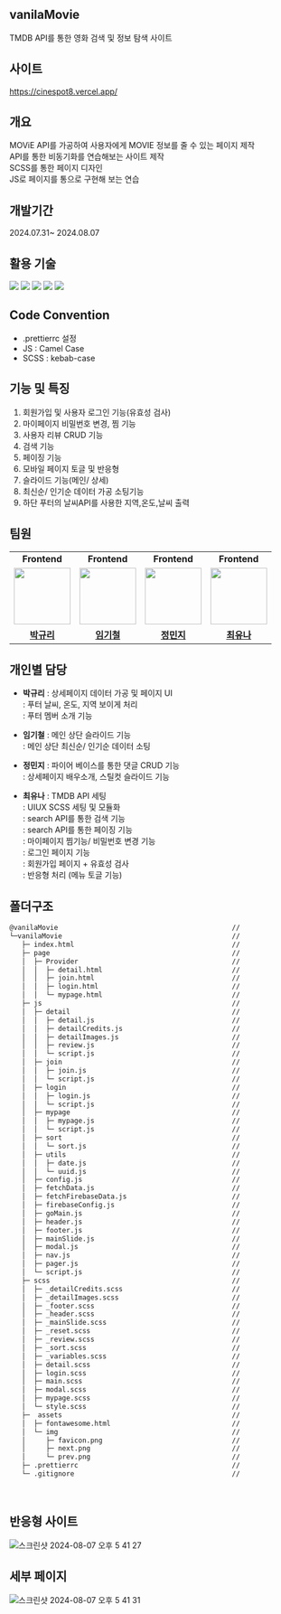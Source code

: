 ## vanilaMovie

TMDB API를 통한 영화 검색 및 정보 탐색 사이트
<br>

## 사이트

https://cinespot8.vercel.app/
<br>

## 개요

MOViE API를 가공하여 사용자에게 MOVIE 정보를 줄 수 있는 페이지 제작<br>
API를 통한 비동기화를 연습해보는 사이트 제작<br>
SCSS를 통한 페이지 디자인<br>
JS로 페이지를 통으로 구현해 보는 연습
<br>

## 개발기간

2024.07.31~ 2024.08.07
<br>

## 활용 기술

<img src="https://img.shields.io/badge/sass-CC6699?style=for-the-badge&logo=sass&logoColor=white"> <img src="https://img.shields.io/badge/Javascript-F7DF1E?style=for-the-badge&logo=javascript&logoColor=white"> <img src="https://img.shields.io/badge/html5-E34F26?style=for-the-badge&logo=html5&logoColor=white"> <img src="https://img.shields.io/badge/TMDB API-F5C518?style=for-the-badge&logo=themoviedatabase&logoColor=white"> <img src="https://img.shields.io/badge/firebase-DD2C00?style=for-the-badge&logo=firebase&logoColor=white">
<br>

## Code Convention

- .prettierrc 설정
- JS : Camel Case
- SCSS : kebab-case
  <br>

## 기능 및 특징

1. 회원가입 및 사용자 로그인 기능(유효성 검사)
2. 마이페이지 비밀번호 변경, 찜 기능
3. 사용자 리뷰 CRUD 기능
4. 검색 기능
5. 페이징 기능
6. 모바일 페이지 토글 및 반응형
7. 슬라이드 기능(메인/ 상세)
8. 최신순/ 인기순 데이터 가공 소팅기능
9. 하단 푸터의 날씨API를 사용한 지역,온도,날씨 출력
   <br>

## 팀원

<table>
   <tr>
    <td align="center"><b>Frontend</b></td>
    <td align="center"><b>Frontend</b></td>
    <td align="center"><b>Frontend</b></td>
    <td align="center"><b>Frontend</b></td>
  </tr>
  <tr>
    <td align="center"><img src="https://avatars.githubusercontent.com/kyulipark" width="100px" /></td>
    <td align="center"><img src="https://avatars.githubusercontent.com/Limgife" width="100px" /></td>
    <td align="center"><img src="https://avatars.githubusercontent.com/jungminji0215" width="100px" /></td>
    <td align="center"><img src="https://avatars.githubusercontent.com/yuna-c" width="100px" /></td>
  </tr>
  <tr>
    <td align="center"><b><a href="https://github.com/kyulipark">박규리</a></b></td>
    <td align="center"><b><a href="https://github.com/LGC1010">임기철</a></b></td>
    <td align="center"><b><a href="https://github.com/jungminji0215">정민지</a></b></td>
    <td align="center"><b><a href="https://github.com/yuna-c">최유나</a></b></td>
  </tr>
</table>

## 개인별 담당

- **박규리** : 상세페이지 데이터 가공 및 페이지 UI<br>
  : 푸터 날씨, 온도, 지역 보이게 처리<br>
  : 푸터 멤버 소개 기능<br>

- **임기철** : 메인 상단 슬라이드 기능<br>
  : 메인 상단 최신순/ 인기순 데이터 소팅<br>

- **정민지** : 파이어 베이스를 통한 댓글 CRUD 기능<br>
  : 상세페이지 배우소개, 스틸컷 슬라이드 기능<br>

- **최유나** : TMDB API 세팅<br>
  : UIUX SCSS 세팅 및 모듈화<br>
  : search API를 통한 검색 기능<br>
  : search API를 통한 페이징 기능<br>
  : 마이페이지 찜기능/ 비밀번호 변경 기능<br>
  : 로그인 페이지 기능<br>
  : 회원가입 페이지 + 유효성 검사<br>
  : 반응형 처리 (메뉴 토글 기능)
  <br>

## 폴더구조

```bash
@vanilaMovie                                           //
└─vanilaMovie                                          //
   ├─ index.html                                       //
   ├─ page                                             //
   │  ├─ Provider                                      //
   │  │  ├─ detail.html                                //
   │  │  ├─ join.html                                  //
   │  │  ├─ login.html                                 //
   │  │  └─ mypage.html                                //
   ├─ js                                               //
   │  ├─ detail                                        //
   │  │  ├─ detail.js                                  //
   │  │  ├─ detailCredits.js                           //
   │  │  ├─ detailImages.js                            //
   │  │  ├─ review.js                                  //
   │  │  └─ script.js                                  //
   │  ├─ join                                          //
   │  │  ├─ join.js                                    //
   │  │  └─ script.js                                  //
   │  ├─ login                                         //
   │  │  ├─ login.js                                   //
   │  │  └─ script.js                                  //
   │  ├─ mypage                                        //
   │  │  ├─ mypage.js                                  //
   │  │  └─ script.js                                  //
   │  ├─ sort                                          //
   │  │  └─ sort.js                                    //
   │  ├─ utils                                         //
   │  │  ├─ date.js                                    //
   │  │  └─ uuid.js                                    //
   │  ├─ config.js                                     //
   │  ├─ fetchData.js                                  //
   │  ├─ fetchFirebaseData.js                          //
   │  ├─ firebaseConfig.js                             //
   │  ├─ goMain.js                                     //
   │  ├─ header.js                                     //
   │  ├─ footer.js                                     //
   │  ├─ mainSlide.js                                  //
   │  ├─ modal.js                                      //
   │  ├─ nav.js                                        //
   │  ├─ pager.js                                      //
   │  └─ script.js                                     //
   ├─ scss                                             //
   │  ├─ _detailCredits.scss                           //
   │  ├─ _detailImages.scss                            //
   │  ├─ _footer.scss                                  //
   │  ├─ _header.scss                                  //
   │  ├─ _mainSlide.scss                               //
   │  ├─ _reset.scss                                   //
   │  ├─ _review.scss                                  //
   │  ├─ _sort.scss                                    //
   │  ├─ _variables.scss                               //
   │  ├─ detail.scss                                   //
   │  ├─ login.scss                                    //
   │  ├─ main.scss                                     //
   │  ├─ modal.scss                                    //
   │  ├─ mypage.scss                                   //
   │  └─ style.scss                                    //
   ├─  assets                                          //
   │  ├─ fontawesome.html                              //
   │  └─ img                                           //
   │     ├─ favicon.png                                //
   │     ├─ next.png                                   //
   │     └─ prev.png                                   //
   ├─ .prettierrc                                      //
   └─ .gitignore                                       //
```

  <br>
   
## 반응형 사이트
![스크린샷 2024-08-07 오후 5 41 27](https://github.com/user-attachments/assets/e19a6253-3b88-4ce0-b105-3861b87ecad4)

## 세부 페이지

![스크린샷 2024-08-07 오후 5 41 31](https://github.com/user-attachments/assets/afd8bcd1-ff8e-499a-9733-20d0887f22a1)
